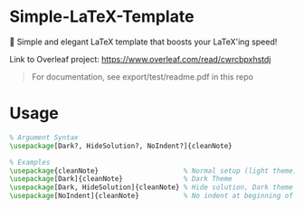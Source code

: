 # Simple-LaTeX-Template
🚀 Simple and elegant LaTeX template that boosts your LaTeX'ing speed!

Link to Overleaf project: https://www.overleaf.com/read/cwrcbpxhstdj

> For documentation, see export/test/readme.pdf in this repo

# Usage

```tex
% Argument Syntax
\usepackage[Dark?, HideSolution?, NoIndent?]{cleanNote}

% Examples
\usepackage{cleanNote}                     % Normal setup (light theme)
\usepackage[Dark]{cleanNote}               % Dark Theme
\usepackage[Dark, HideSolution]{cleanNote} % Hide solution, Dark theme
\usepackage[NoIndent]{cleanNote}           % No indent at beginning of paragraph
```

